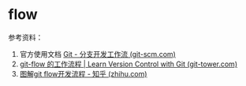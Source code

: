 # flow

参考资料：

1. 官方使用文档 [Git - 分支开发工作流 (git-scm.com)](https://git-scm.com/book/zh/v2/Git-%E5%88%86%E6%94%AF-%E5%88%86%E6%94%AF%E5%BC%80%E5%8F%91%E5%B7%A5%E4%BD%9C%E6%B5%81)
2. [git-flow 的工作流程 | Learn Version Control with Git (git-tower.com)](https://www.git-tower.com/learn/git/ebook/cn/command-line/advanced-topics/git-flow/)
3. [图解git flow开发流程 - 知乎 (zhihu.com)](https://zhuanlan.zhihu.com/p/198066289)
